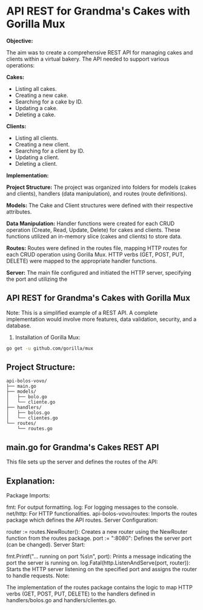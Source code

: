 # API REST for Grandma's Cakes with Gorilla Mux

**Objective:**

The aim was to create a comprehensive REST API for managing cakes and clients within a virtual bakery. The API needed to support various operations:

**Cakes:**
- Listing all cakes.
- Creating a new cake.
- Searching for a cake by ID.
- Updating a cake.
- Deleting a cake.

**Clients:**
- Listing all clients.
- Creating a new client.
- Searching for a client by ID.
- Updating a client.
- Deleting a client.

**Implementation:**

**Project Structure:**
The project was organized into folders for models (cakes and clients), handlers (data manipulation), and routes (route definitions).

**Models:**
The Cake and Client structures were defined with their respective attributes.

**Data Manipulation:**
Handler functions were created for each CRUD operation (Create, Read, Update, Delete) for cakes and clients.
These functions utilized an in-memory slice (cakes and clients) to store data.

**Routes:**
Routes were defined in the routes file, mapping HTTP routes for each CRUD operation using Gorilla Mux.
HTTP verbs (GET, POST, PUT, DELETE) were mapped to the appropriate handler functions.

**Server:**
The main file configured and initiated the HTTP server, specifying the port and utilizing the



## API REST for Grandma's Cakes with Gorilla Mux

Note: This is a simplified example of a REST API. A complete implementation would involve more features, data validation, security, and a database.

1. Installation of Gorilla Mux:

```bash
go get -u github.com/gorilla/mux
```

## Project Structure:

```
api-bolos-vovo/
├── main.go
├── models/
│   ├── bolo.go
│   └── cliente.go
├── handlers/
│   ├── bolos.go
│   └── clientes.go
└── routes/
    └── routes.go
```

## main.go for Grandma's Cakes REST API
This file sets up the server and defines the routes of the API:

## Explanation:

Package Imports:

fmt: For output formatting.
log: For logging messages to the console.
net/http: For HTTP functionalities.
api-bolos-vovo/routes: Imports the routes package which defines the API routes.
Server Configuration:

router := routes.NewRouter(): Creates a new router using the NewRouter function from the routes package.
port := ":8080": Defines the server port (can be changed).
Server Start:

fmt.Printf("... running on port %s\n", port): Prints a message indicating the port the server is running on.
log.Fatal(http.ListenAndServe(port, router)): Starts the HTTP server listening on the specified port and assigns the router to handle requests.
Note:

The implementation of the routes package contains the logic to map HTTP verbs (GET, POST, PUT, DELETE) to the handlers defined in handlers/bolos.go and handlers/clientes.go.
